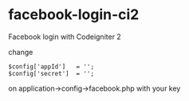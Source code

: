 # facebook-login-ci2
Facebook login with Codeigniter 2

change
```
$config['appId']   = '';
$config['secret']  = '';
```

on application->config->facebook.php with your key
